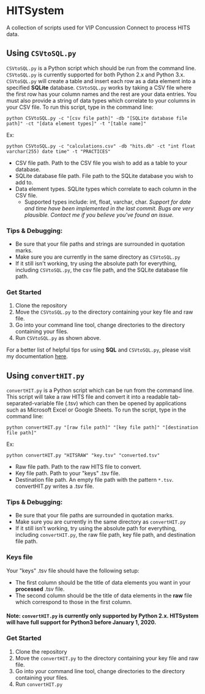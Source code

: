# HITSystem
A collection of scripts used for VIP Concussion Connect to process HITS data.

## Using `CSVtoSQL.py`

`CSVtoSQL.py` is a Python script which should be run from the command line. `CSVtoSQL.py` is currently supported for both Python 2.x and Python 3.x. `CSVtoSQL.py` will create a table and insert each row as a data element into a specified **SQLite** database. `CSVtoSQL.py` works by taking a CSV file where the first row has your column names and the rest are your data entries. You must also provide a string of data types which correlate to your columns in your CSV file. To run this script, type in the command line:

    python CSVtoSQL.py -c "[csv file path]" -db "[SQLite database file path]" -ct "[data element types]" -t "[table name]"

Ex:

    python CSVtoSQL.py -c "calculations.csv" -db "hits.db" -ct "int float varchar(255) date time" -t "PRACTICES"

* CSV file path. Path to the CSV file you wish to add as a table to your database.
* SQLite database file path. File path to the SQLite database you wish to add to.
* Data element types. SQLite types which correlate to each column in the CSV file.
    * Supported types include: int, float, varchar, char. *Support for date and time have been implemented in the last commit. Bugs are very plausible. Contact me if you believe you've found an issue.*

### Tips & Debugging:
* Be sure that your file paths and strings are surrounded in quotation marks.
* Make sure you are currently in the same directory as `CSVtoSQL.py`
* If it still isn't working, try using the absolute path for everything, including `CSVtoSQL.py`, the csv file path, and the SQLite database file path.

### Get Started
1. Clone the repository
2. Move the `CSVtoSQL.py` to the directory containing your key file and raw file.
3. Go into your command line tool, change directories to the directory containing your files.
4. Run `CSVtoSQL.py` as shown above. 

For a better list of helpful tips for using **SQL** and `CSVtoSQL.py`, please visit my documentation [here](https://docs.google.com/document/d/1QWWgTiPOcHMtz02fc4ArwdTrNQAXzWXFoKZ2Ay5BPsA/edit?usp=sharing).

## Using `convertHIT.py`

`convertHIT.py` is a Python script which can be run from the command line. This script will take a raw HITS file and convert it into a readable tab-separated-variable file (.tsv) which can then be opened by applications such as Microsoft Excel or Google Sheets. To run the script, type in the command line:

    python convertHIT.py "[raw file path]" "[key file path]" "[destination file path]"

Ex:

    python convertHIT.py "HITSRAW" "key.tsv" "converted.tsv"

* Raw file path. Path to the raw HITS file to convert.
* Key file path. Path to your "keys" .tsv file.
* Destination file path. An empty file path with the pattern `*.tsv`. convertHIT.py writes a .tsv file.

### Tips & Debugging:
* Be sure that your file paths are surrounded in quotation marks.
* Make sure you are currently in the same directory as `convertHIT.py`
* If it still isn't working, try using the absolute path for everything, including `convertHIT.py`, the raw file path, key file path, and destination file path.

### Keys file
Your "keys" .tsv file should have the following setup:

* The first column should be the title of data elements you want in your **processed** .tsv file.
* The second column should be the title of data elements in the **raw** file which correspond to those in the first column.

#### Note: `convertHIT.py` is currently only supported by Python 2.x. **HITSystem** will have full support for Python3 before January 1, 2020.

### Get Started
1. Clone the repository
2. Move the `convertHIT.py` to the directory containing your key file and raw file.
3. Go into your command line tool, change directories to the directory containing your files.
4. Run `convertHIT.py`

